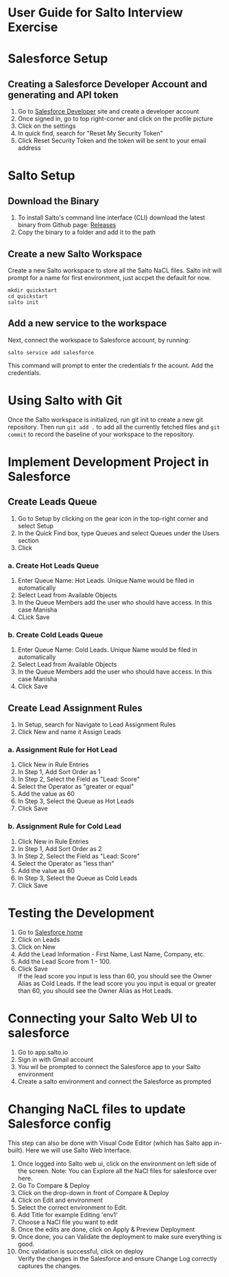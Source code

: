 # **User Guide for Salto Interview Exercise**
# **Salesforce Setup**
## **Creating a Salesforce Developer Account and generating and API token**
1. Go to [Salesforce Developer](https://developer.salesforce.com/signup) site and create a developer account
2. Once signed in, go to top right-corner and click on the profile picture
3. Click on the settings
4. In quick find, search for "Reset My Security Token"
5. Click Reset Security Token and the token will be sent to your email address

# **Salto Setup**
## Download the Binary
1. To install Salto's command line interface (CLI) download the latest binary from Github page: [Releases](https://github.com/salto-io/salto/releases/tag/v0.5.0)
2. Copy the binary to a folder and add it to the path
## Create a new Salto Workspace
Create a new Salto workspace to store all the Salto NaCL files. Salto init will prompt for a name for first environment, just accpet the default for now.
```
mkdir quickstart
cd quickstart
salto init
```
## Add a new service to the workspace
Next, connect the workspace to Salesforce account, by running:
```
salto service add salesforce
```
This command will prompt to enter the credentials fr the acount. Add the credentials.
# Using Salto with Git
Once the Salto workspace is initialized, run git init to create a new git repository. Then run `git add .` to add all the currently fetched files and `git commit` to record the baseline of your workspace to the repository.
# Implement Development Project in Salesforce
## Create Leads Queue
1. Go to Setup by clicking on the gear icon in the top-right corner and select Setup
2. In the Quick Find box, type Queues and select Queues under the Users section
3. Click 
### a. Create Hot Leads Queue
1. Enter Queue Name: Hot Leads. Unique Name would be filed in automatically
2. Select Lead from Available Objects
3. In the Queue Members add the user who should have access. In this case Manisha
4. CLick Save
### b. Create Cold Leads Queue
1. Enter Queue Name: Cold Leads. Unique Name would be filed in automatically
2. Select Lead from Available Objects
3. In the Queue Members add the user who should have access. In this case Manisha
4. Click Save
## Create Lead Assignment Rules
1. In Setup, search for Navigate to Lead Assignment Rules
2. Click New and name it Assign Leads
### a. Assignment Rule for Hot Lead
1. Click New in Rule Entries
2. In Step 1, Add Sort Order as 1
3. In Step 2, Select the Field as "Lead: Score"
4. Select the Operator as "greater or equal"
5. Add the value as 60
6. In Step 3, Select the Queue as Hot Leads
7. Click Save
### b. Assignment Rule for Cold Lead
1. Click New in Rule Entries
2. In Step 1, Add Sort Order as 2
3. In Step 2, Select the Field as "Lead: Score"
4. Select the Operator as "less than"
5. Add the value as 60
6. In Step 3, Select the Queue as Cold Leads
7. Click Save
# Testing the Development
1. Go to [Salesforce home](https://manishainc-dev-ed.develop.lightning.force.com/lightning/page/home)
2. Click on Leads
3. Click on New
4. Add the Lead Information - First Name, Last Name, Company, etc.
5. Add the Lead Score from 1 - 100.
6. Click Save\
If the lead score you input is less than 60, you should see the Owner Alias as Cold Leads. If the lead score you you input is equal or greater than 60, you should see the Owner Alias as Hot Leads.
# Connecting your Salto Web UI to salesforce
1. Go to app.salto.io
2. Sign in with Gmail account
3. You wil be prompted to connect the Salesforce app to your Salto environment
4. Create a salto environment and connect the Salesforce as prompted
# Changing NaCL files to update Salesforce config
This step can also be done with Visual Code Editor (which has Salto app in-built). Here we will use Salto Web Interface.
1. Once logged into Salto web ui, click on the environment on left side of the screen.
Note: You can Explore all the NaCl files for salesforce over here.
2. Go To Compare & Deploy
3. Click on the drop-down in front of Compare & Deploy
4. Click on Edit and environment
5. Select the correct environment to Edit.
6. Add Title for example Editing 'env1'
7. Choose a NaCl file you want to edit
8. Once the edits are done, click on Apply & Preview Deployment
9. Once done, you can Validate the deployment to make sure everything is good.
10. Onc validation is successful, click on deploy\
Verify the changes in the Salesforce and ensure Change Log correctly captures the changes.